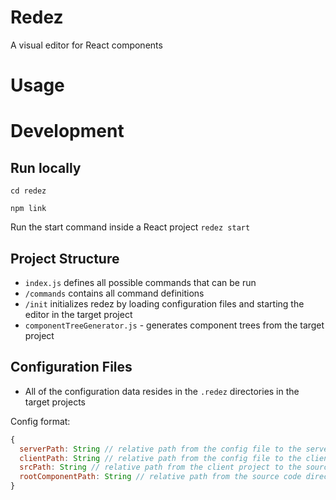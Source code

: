 # Redez
A visual editor for React components

# Usage


# Development
## Run locally
`cd redez`

`npm link`

Run the start command inside a React project
`redez start`

## Project Structure
 - `index.js` defines all possible commands that can be run
 - `/commands` contains all command definitions
 - `/init` initializes redez by loading configuration files and starting the editor in the target project
 - `componentTreeGenerator.js` - generates component trees from the target project
 
## Configuration Files
 - All of the configuration data resides in the `.redez` directories in the target projects
 
Config format:
```javascript
{
  serverPath: String // relative path from the config file to the server project root
  clientPath: String // relative path from the config file to the client project root
  srcPath: String // relative path from the client project to the source code directory 
  rootComponentPath: String // relative path from the source code directory to the root component of the App
}
```
